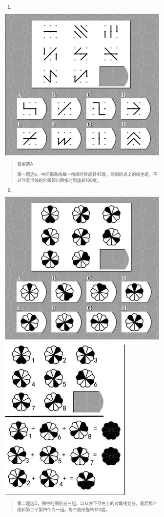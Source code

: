 1.

![](/assets/32489ejfkfa.png)

> 答案选A
>
> 第一题选a，中间那条线每一格顺时针旋转45度，两侧的点上的线也是，不过注意当线的位置超出图像时则旋转180度。

2.

![](/assets/234189jdfasda.png)

![](/assets/234189jaskfjas.png)

> 第二题选D，图中的图形分三组，以从左下至右上的对角线划分。最后那个图和第二个第四个为一组。每个图形旋转120度。




